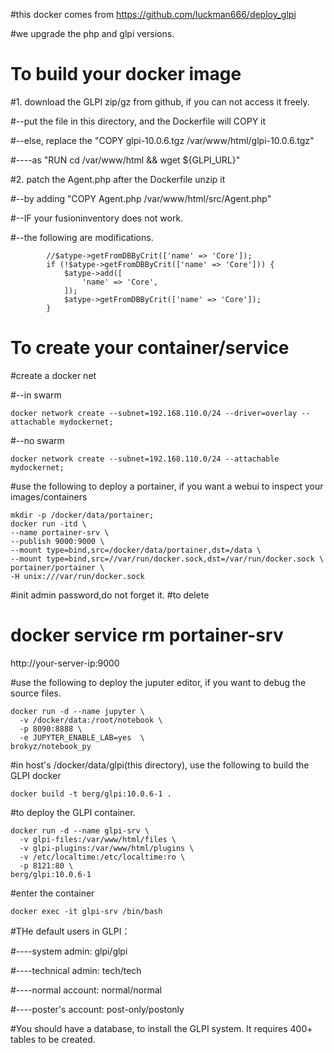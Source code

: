 #this docker comes from https://github.com/luckman666/deploy_glpi

#we upgrade the php and glpi versions.

# To build your docker image

#1. download the GLPI zip/gz from github, if you can not access it freely.

#--put the file in this directory, and the Dockerfile will COPY it

#--else, replace the "COPY glpi-10.0.6.tgz /var/www/html/glpi-10.0.6.tgz"

#----as "RUN cd /var/www/html && wget ${GLPI_URL}"

#2. patch the Agent.php after the Dockerfile unzip it

#--by adding "COPY Agent.php /var/www/html/src/Agent.php"

#--IF your fusioninventory does not work.

#--the following are modifications.

```
        //$atype->getFromDBByCrit(['name' => 'Core']);
        if (!$atype->getFromDBByCrit(['name' => 'Core'])) {
            $atype->add([
                'name' => 'Core',
            ]);
            $atype->getFromDBByCrit(['name' => 'Core']);
        }
```

# To create your container/service

#create a docker net 

#--in swarm
```
docker network create --subnet=192.168.110.0/24 --driver=overlay --attachable mydockernet;
```
#--no swarm
```
docker network create --subnet=192.168.110.0/24 --attachable mydockernet;
```

#use the following to deploy a portainer, if you want a webui to inspect your images/containers
```
mkdir -p /docker/data/portainer;
docker run -itd \
--name portainer-srv \
--publish 9000:9000 \
--mount type=bind,src=/docker/data/portainer,dst=/data \
--mount type=bind,src=//var/run/docker.sock,dst=/var/run/docker.sock \
portainer/portainer \
-H unix:///var/run/docker.sock
```
#init admin password,do not forget it.
#to delete
#  docker service rm portainer-srv
http://your-server-ip:9000

#use the following to deploy the juputer editor, if you want to debug the source files.
```
docker run -d --name jupyter \
  -v /docker/data:/root/notebook \
  -p 8090:8888 \
  -e JUPYTER_ENABLE_LAB=yes  \
brokyz/notebook_py
```

#in host's /docker/data/glpi(this directory), use the following to build the GLPI docker
```
docker build -t berg/glpi:10.0.6-1 .
```

#to deploy the GLPI container.
```
docker run -d --name glpi-srv \
  -v glpi-files:/var/www/html/files \
  -v glpi-plugins:/var/www/html/plugins \
  -v /etc/localtime:/etc/localtime:ro \
  -p 8121:80 \
berg/glpi:10.0.6-1
```
#enter the container
```
docker exec -it glpi-srv /bin/bash
```

#THe default users in GLPI：

#----system admin: glpi/glpi

#----technical admin: tech/tech

#----normal account: normal/normal

#----poster's account: post-only/postonly

#You should have a database, to install the GLPI system. It requires 400+ tables to be created.
